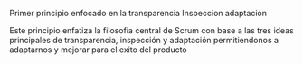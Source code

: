 Primer principio
enfocado en la transparencia
Inspeccion
adaptación

Este principio enfatiza la filosofia central de Scrum con base a las tres ideas principales de transparencia, inspección y adaptación
permitiendonos a adaptarnos y mejorar para el exito del producto
